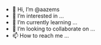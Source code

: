 - 👋 Hi, I’m @aazems
- 👀 I’m interested in ...
- 🌱 I’m currently learning ...
- 💞️ I’m looking to collaborate on ...
- 📫 How to reach me ...

<!---
aazems/aazems is a ✨ special ✨ repository because its `README.md` (this file) appears on your GitHub profile.
You can click the Preview link to take a look at your changes.
--->
